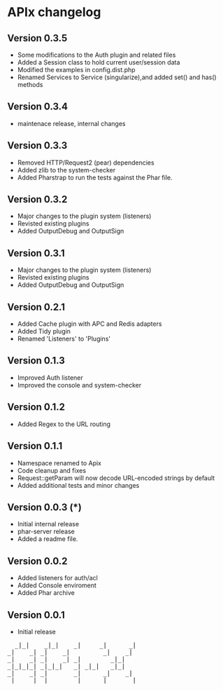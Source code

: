 APIx changelog
==============

Version 0.3.5
-------------
* Some modifications to the Auth plugin and related files
* Added a Session class to hold current user/session data
* Modified the examples in config.dist.php
* Renamed Services to Service (singularize),and added set() and has() methods

Version 0.3.4
-------------
* maintenace release, internal changes

Version 0.3.3
-------------
* Removed HTTP/Request2 (pear) dependencies
* Added zlib to the system-checker
* Added Pharstrap to run the tests against the Phar file.

Version 0.3.2
-------------
* Major changes to the plugin system (listeners)
* Revisted existing plugins
* Added OutputDebug and OutputSign

Version 0.3.1
-------------
* Major changes to the plugin system (listeners)
* Revisted existing plugins
* Added OutputDebug and OutputSign

Version 0.2.1
-------------
* Added Cache plugin with APC and Redis adapters
* Added Tidy plugin
* Renamed 'Listeners' to 'Plugins'

Version 0.1.3
-------------
* Improved Auth listener
* Improved the console and system-checker

Version 0.1.2
-------------
* Added Regex to the URL routing

Version 0.1.1
-------------
* Namespace renamed to Apix
* Code cleanup and fixes
* Request::getParam will now decode URL-encoded strings by default
* Added additional tests and minor changes

Version 0.0.3 (*)
-------------
* Initial internal release
* phar-server release
* Added a readme file.

Version 0.0.2
-------------
* Added listeners for auth/acl
* Added Console enviroment
* Added Phar archive

Version 0.0.1
-------------
* Initial release


<pre>
  _|_|    _|_|    _|     _|      _|
_|    _| _|    _|         _|    _|
_|    _| _|    _| _|        _|_|
_|_|_|_| _|_|_|   _| _|_|   _|_|
_|    _| _|       _|      _|    _|
_|    _| _|       _|     _|      _|
</pre>
